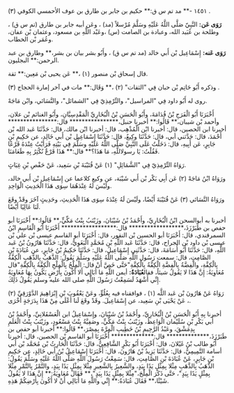 ١٤٥١ -** مد تم س ق:** حكيم بن جابر بن طارق بن عوف الأحمسي الكوفي (٣) .

**رَوَى عَن:** النَّبِيّ صَلَّى اللَّهُ عَلَيْهِ وسَلَّمَ مُرْسلاً (مد) ، وعَن أبيه جابر بن طارق (تم س ق) ، وطلحة بن عُبَيد الله، وعبادة بن الصامت (س) ،وعَبْد اللَّهِ بن مسعود، وعثمان بْن عفان، وعُمَر بْن الخطاب.

**رَوَى عَنه:** إِسْمَاعِيل بْن أَبي خالد (مد تم س ق) ، وأَبُو بشر بيان بن بشر،** وطارق بن عبد الرحمن:** البجليون.

قال إسحاق بْن منصور (١) ،** عَن يحيى بْن مَعِين:** ثقة.

وذكره أَبُو حَاتِم بْن حبان فِي "الثقات" (٢) ،** وَقَال:** مات في آخر إمارة الحجاج (٣) .

روى له أَبُو داود فِي "المراسيل"، والتِّرْمِذِيّ فِي "الشمائل"، والنَّسَائي، وابْن مَاجَهْ.

أَخْبَرَنَا أَبُو الْفَرَجِ بْنُ قُدَامَةَ، وأَبُو الْحَسَنِ بْنُ الْبُخَارِيِّ الْمَقْدِسِيَّانِ، وأَبُو الغنائم بْن علان، وأحمد بْن شيبان،** قَالُوا:** أخبرنا حنبل،**************** قال:**************** أخبرنا ابن الحصين، قال: أخبرنا ابْن الْمُذْهِب، قال: أخبرنا ابْن مالك، قال: حَدَّثَنَا عَبد الله بْن أَحْمَدَ، قال: حَدَّثني أبي، قال: حَدَّثَنَا وكِيعٌ، قال: حَدَّثَنَا إِسْمَاعِيل بْن أَبي خَالِد، عن حَكِيمِ بْنِ جَابِرٍ، عَن أَبِيهِ، قال: دَخَلْتُ عَلَى النَّبِيِّ صَلَّى اللَّهُ عَلَيْهِ وسَلَّمَ فِي بَيْتِهِ فَرَأَيْتُ عِنْدَهُ قَرْعًا فَقُلْتُ: يَا رسولاللَّهِ، مَا هَذَا؟** قال:** هَذَا قَرْعٌ نُكْثِرُ بِهِ طَعَامَنَا.

رَوَاهُ التِّرْمِذِيّ فِي "الشَّمَائِلِ" (١) عَنْ قُتَيْبَةَ بْنِ سَعِيد، عَنْ حَفْصِ بْنِ غِيَاثٍ.

ورَوَاهُ ابْنُ مَاجَهْ (٢) عَن أَبِي بَكْر بْن أَبي شَيْبَة، عن وكيع كلاعما عن إِسْمَاعِيل بْن أَبي خالد، ولَيْسَ لَهُ عِنْدَهُمَا سِوَى هَذَا الْحَدِيثِ الْوَاحِدِ.

ورَوَاهُ النَّسَائي (٣) عَنْ قُتَيْبَةَ أَيْضًا، ولَيْسَ لَهُ عِنْدَهُ سِوَى هَذَا الْحَدِيثِ، وحَدِيثٍ آخَرَ وقَدْ وقَعَ لَنَا عَالِيًا أَيْضًا.

أخبرنا به أبوالسحن ابْنُ الْبُخَارِيِّ، وأَحْمَدُ بْنُ شَيْبَانَ، وزَيْنَبُ بِنْتُ مَكِّيٍّ،** قَالُوا:** أَخْبَرَنَا أبو حفص بن طَبَرْزَذَ،****************** قال:****************** أَخْبَرَنَا أَبُو الْقَاسِمِ ابْنُ السمرقندي، قال: أَخْبَرَنَا أبو الحسين بْن النقور، قال: أَخْبَرَنَا أبو القاسم عيسى بْن علي بْن عيسى بْن داود بْن الجراح، قال: حَدَّثَنَا عَبد اللَّهِ بْن مُحَمَّدٍ الْبَغَوِيُّ، قال: حَدَّثَنَا هَارُونُ بْنُ عَبد اللَّهِ، قال: حَدَّثَنَا أَبُو أُسَامَةَ، قال: حَدَّثَنِي إِسْمَاعِيلُ، قال: حَدَّثَنَا حَكِيمُ بْنُ جَابِرٍ، عن عُبَادَةَ بْنِ الصَّامِتِ، قال: سمعت رَسُول اللَّهِ صَلَّى اللَّهُ عَلَيْهِ وسَلَّمَ يَقُولُ: الذَّهَبُ بِالذَّهَبِ الْكِفَّةُ بِالْكِفَّةِ، والْفِضَّةُ بِالْفِضَّةِ الْكِفَّةُ بِالْكِفَّةِ"حَتَّى خَصَّ أَنْ قال: الْمِلْحُ بِالْمِلْحِ الْكِفَّةُ بِالْكِفَّةِ"قال مُعَاوِيَةُ: إِنَّ هَذَا لا يَقُولُ شيئاً، فقال**عُبَادَةُ:** أيمن اللَّهِ مَا أُبَالِي أَلا أَكُونَ بِأَرْضٍ يَكُونُ بِهَا مُعَاوِيَةُ إِنِّي أَشْهَدُ لَسَمِعْتُ رَسُولَ اللَّهِ صلى الله عليه وسلم يَقُولُ ذَلِكَ.

رَوَاهُ عَنْ هَارُونَ بْن عَبد اللَّه (١) ، فوافقناه فيه بِعُلُوٍّ، وعَنْ يَعْقُوبَ بْنِ إِبْرَاهِيمَ الدَّوْرَقِيِّ (٢) ، عَنْ يَحْيَى بْنِ سَعِيد، عن إِسْمَاعِيلَ. وقَدْ وقَعَ لَنا أَعْلَى مِنْ هَذَا بِدَرَجَةٍ أُخْرَى.

أخبرنا بِهِ أَبُو الْحَسَنِ بْنُ الْبُخَارِيِّ، وأَحْمَدُ بْنُ شَيْبَانَ، وإِسْمَاعِيلُ ابن الْعَسْقَلانِيِّ، وأَحْمَدُ بْنُ أَبي بَكْرِ بْنِ سُلَيْمان الْوَاعِظُ، وزَيْنَبُ بِنْتُ مَكِّيٍّ، وصَفِيَّةُ بِنْتُ مَسْعُودٍ، وزَيْنَبُ بِنْتُ الْعَلَمِ بِدِمَشْقَ، وعَبْدُ الرَّحِيمِ بْنُ خَطِيبِ الْمِرَّةَ بِمِصْرَ،** قَالُوا:** أخبرنا أبو حفص بن طَبَرْزَذَ،************** قال:************** أَخْبَرَنَا أبو القاسم بْن الحصين، قال: أخبرنا أَبُو طالب بْنُ غَيْلانَ، قال: أَخْبَرَنَا أَبُو بَكْرٍ الشَّافِعِيُّ، قال: حَدَّثَنَا الْحَارِثُ بْن مُحَمَّد بْن أَبي أسامة التَّمِيمِيُّ، قال: حَدَّثَنَا يَزِيدُ بْنُ هَارُونَ، قال: أَخْبَرَنَا إِسْمَاعِيلُ بْنُ أَبي خَالِدٍ، عن حَكِيمِ بْنِ جَابِرٍ، عَنْ عُبَادَةَ بْنِ الصَّامِتِ، قال: سَمِعْتُ رَسُولَ اللَّهِ صَلَّى اللَّهُ عَلَيْهِ وسَلَّمَ يَقُولُ: الذَّهَبُ بِالذَّهَبِ مِثْلا بِمِثْلٍ يَدًا بِيَدٍ، والشَّعِيرُ بِالشَّعِيرِ مِثْلا بِمِثْلٍ يَدًا بِيَدٍ، والتَّمْرُ بِالتَّمْرِ مِثْلا بِمِثْلٍ يَدًا بِيَدٍ"، حَتَّى ذَكَرَ الْمِلْحَ،"مِثْلا بِمِثْلٍ يَدًا بِيَدٍ"،** فَقَالَ مُعَاوِيَةُ:** إِنَّ هَذَا لا يَقُولُ شَيْئًا،** فَقَالَ عُبَادَةُ:** إِنِّي واللَّهِ مَا أُبَالِي أَنْ لا أَكُونَ بِأَرْضِكُمْ هَذِهِ.